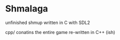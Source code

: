 # Shmalaga

unfinished shmup written in C with SDL2

cpp/ conatins the entire game re-written in C++ (ish)
